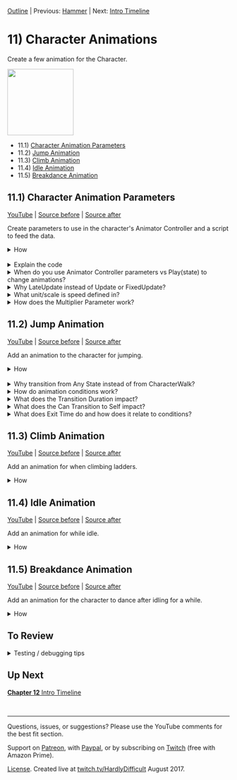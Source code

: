 [Outline](README.md) | Previous: [Hammer](C10.md) | Next: [Intro Timeline](C12.md)

# 11) Character Animations 

Create a few animation for the Character.

<img src=https://i.imgur.com/Ij3zfSy.gif width=150px>

 - 11.1) [Character Animation Parameters](#111-character-animation-parameters)
 - 11.2) [Jump Animation](#112-jump-animation)
 - 11.3) [Climb Animation](#113-climb-animation)
 - 11.4) [Idle Animation](#114-idle-animation)
 - 11.5) [Breakdance Animation](#115-breakdance-animation)

## 11.1) Character Animation Parameters

[YouTube]() | [Source before](https://github.com/hardlydifficult/2DUnityTutorial/archive/10_4_Flash.zip) | [Source after](https://github.com/hardlydifficult/2DUnityTutorial/archive/11_1_AnimationParams.zip)

Create parameters to use in the character's Animator Controller and a script to feed the data.

<details><summary>How</summary>

**Create animation parameters**:

 - Open menu Window -> Animator.
   - Select the Character's child sprite GameObject.
   - Switch to the 'Parameters' tab on the left.
   - Click the '+' button and select 'Float'.

<img src="https://i.imgur.com/p6F4gHG.png" width=300px />

 - Name the parameter "Speed".
 - Repeat to create:
   - A bool named 'isTouchingFloor'.
   - A bool named 'isClimbing'.
   - A bool named 'hasWeapon'.
 - Select the 'CharacterWalk' state (the orange box).
   - In the Inspector:
     - Speed: .4
     - Check the box near 'Multiplier' to enable a 'Parameter'.
       - Confirm Speed is selected (should be the default).

<img src="https://i.imgur.com/9A6mp98.png" width=300px />

<br>**Create CharacterAnimatorController**:

 - Create script Code/Animations/**[CharacterAnimatorController](https://github.com/hardlydifficult/2DUnityTutorial/blob/11_1_AnimationParams/Assets/Code/Animations/CharacterAnimatorController.cs)**:

```csharp
using UnityEngine;

[RequireComponent(typeof(Rigidbody2D))]
[RequireComponent(typeof(LadderMovement))]
[RequireComponent(typeof(WeaponHolder))]
public class CharacterAnimatorController : MonoBehaviour
{
  Animator animator;

  Rigidbody2D myBody;

  LadderMovement ladderMovement;

  FloorDetector floorDetector;

  WeaponHolder weaponHolder;

  protected void Awake()
  {
    animator = GetComponentInChildren<Animator>();
    myBody = GetComponent<Rigidbody2D>();
    ladderMovement = GetComponent<LadderMovement>();
    floorDetector = GetComponentInChildren<FloorDetector>();
    weaponHolder = GetComponent<WeaponHolder>();
  }

  protected void LateUpdate() 
  {
    animator.SetFloat("Speed", myBody.velocity.magnitude);
    animator.SetBool("isTouchingFloor", 
      floorDetector.isTouchingFloor);
    animator.SetBool("isClimbing", ladderMovement.isOnLadder);
    animator.SetBool("hasWeapon", 
      weaponHolder.currentWeapon != null);
  }
}
```

<br>**Configure Character**:

 - Add **CharacterAnimatorController** to the Character.

<br>**Test**:

 - The Character should stop its animation when you are not moving and resume walking when moving left and right.  He will also appear to be walking while jumping and climbing, that will be fixed soon.

<hr></details><br>
<details><summary>Explain the code</summary>

'using' clauses at the top of a file brings APIs into scope. Used for:

 - UnityEngine.Animator
 - UnityEngine.MonoBehaviour
 - UnityEngine.RequireComponentAttribute
 - UnityEngine.Rigidbody2D

```csharp
using UnityEngine;
```

This is a Unity-specific attribute which tells the Unity editor that these components must also be on this GameObject.

```csharp
[RequireComponent(typeof(Rigidbody2D))]
[RequireComponent(typeof(LadderMovement))]
[RequireComponent(typeof(WeaponHolder))]
```

We inherit from MonoBehaviour, which allows this script to be added as a component on a GameObject.

public is optional here. Used for consistency.

```csharp
public class CharacterAnimatorController : MonoBehaviour
{
```

These are various components on this GameObject.  Cached here for performance.

```csharp
  Animator animator;
  
  Rigidbody2D myBody;

  LadderMovement ladderMovement;

  FloorDetector floorDetector;

  WeaponHolder weaponHolder;
```

Awake is a Unity event which is called once, the first time the GameObject is added to a scene.

protected is optional here.  Used for consistency.

```csharp
  protected void Awake()
  {
```

Here we get a reference to various components on this GameObject.

For the animator and floorDetector, we also check the child GameObjects.  We do this because the sprite and animator are usually a child of the parent GameObject, and the FloorDetector may be on a child 'feet' GameObject.

```csharp
    animator = GetComponentInChildren<Animator>();
    myBody = GetComponent<Rigidbody2D>();
    ladderMovement = GetComponent<LadderMovement>();
    floorDetector = GetComponentInChildren<FloorDetector>();
    weaponHolder = GetComponent<WeaponHolder>();
  }
```

LateUpdate is a Unity method which is called once per frame, after all the Update calls have completed.

protected is optional here.  Used for consistency.

```csharp
  protected void LateUpdate() 
  {
```

Here we are setting the parameter values for each of the parameters created, by forwarding a value to the animator from the relevant component.

```csharp
    animator.SetFloat("Speed", myBody.velocity.magnitude);
    animator.SetBool("isTouchingFloor", 
      floorDetector.isTouchingFloor);
    animator.SetBool("isClimbing", ladderMovement.isOnLadder);
    animator.SetBool("hasWeapon", 
      weaponHolder.currentWeapon != null);
  }
}
```

</details>
<details><summary>When do you use Animator Controller parameters vs Play(state) to change animations?</summary>

It's up to you.  Both approaches have the same capabilities, but by using animation parameters you can let the Animator Controller own much of the logic - simplifying your code and debugging.

I prefer to use Play for simple objects like the Hammer, and use animation parameters for more complex ones like entities.

You can also use a combination of the two approaches.  Calling Play will change the current Animator State, and from there any transitions from that state will be considered.

<hr></details>
<details><summary>Why LateUpdate instead of Update or FixedUpdate?</summary>

TODO

<hr></details>
<details><summary>What unit/scale is speed defined in?</summary>

Percent.  1 represents the speed as it was defined in the animation itself.  Going to 2 would double the playback speed, going to .5 would cut the playback speed in half.

<hr></details>
<details><summary>How does the Multiplier Parameter work?</summary>

Various settings for the animator state may be modified with one of the parameters we define in the Animator Controller.  Here we are using speed with a default value of .4.  When the animation is playing, the animation playback speed is multiplied by the Speed parameter (which is the velocity magnitude) - so if we are not moving the animation actually pauses, and it slows down / speeds up with our movement.

<hr></details>

## 11.2) Jump Animation

[YouTube]() | [Source before](https://github.com/hardlydifficult/2DUnityTutorial/archive/11_1_AnimationParams.zip) | [Source after](https://github.com/hardlydifficult/2DUnityTutorial/archive/11_2_Jump.zip)

Add an animation to the character for jumping. 

<details><summary>How</summary>

**Jump animation**:

 - Add the Character to the scene.
 - Select the Character's sprite and in the Animation window
   - Create a new clip Animations/**CharacterJump** by clicking the dropdown that says CharacterWalk.

<img src=https://i.imgur.com/ncybHA1.png width=300px>

   - Select the sprites for the jump animation. We are using Art/kenny_platformercharacters/PNG/Adventurer/**adverturer_cheer1** and **2**.
   - Drag and drop the sprites onto the Animation timeline.

<img src="https://i.imgur.com/HkVJpTr.gif" width=300px />

 - In the Animator window:
   - Select the CharacterJump state:
     - Speed: .05
     - Check to use the Speed Multiplier Parameter: 'Speed'

<br>**Transition to jump**:

   - Right click on the 'Any State' box and select 'Make Transition'.
     - An arrow will follow your mouse, click on the CharacterJump state to create the transition.

<img src="https://i.imgur.com/Fl0WTPO.gif" width=300px />

 - Select the transition arrow just created, in the Inspector click the plus to create a new condition.

<img src="https://i.imgur.com/WgOfzQY.png" width=150px />

 - Change the condition to read 'isTouchingFloor false'.
 - Under 'Settings':
   - Transition Duration: 0
   - Uncheck 'Can Transition to Self'
 - Create a transition from CharacterJump to CharacterWalk.
 - Select the transition just created:
   - Add a condition: isTouchingFloor true
   - Uncheck 'Has Exit Time'
   - Transition Duration: 0
 - Delete the Character GameObject.

<br>**Test**:

 - Jump, the Character's animation should switch to the jump animation and the character kicks his feet while in the air.

<hr></details><br>
<details><summary>Why transition from Any State instead of from CharacterWalk?</summary>

Any State is a special 'state' in the Animator Controller, allowing you to define transitions which could happen at any time.

You could create this transition from the CharacterWalk state instead.  However I am using Any State because as we add more animations for the character, we won't need to define as many total transitions.

<hr></details>
<details><summary>How do animation conditions work?</summary>

For transitions with one or more conditions, we change states when all conditions are met.  This could be a single parameter such as the bool we are using here, or it could be a combination of factors.

<hr></details>
<details><summary>What does the Transition Duration impact?</summary>

Once the conditions are met, the transition from one state to the other completes in the 'Transition Duration' time.  This is a great feature for 3D models as the Unity animator will smooth the transition from one stance to another.  However for sprites, there is no smoothing so we typically want a transition duration of 0.

<hr></details>
<details><summary>What does the Can Transition to Self impact?</summary>

When creating a transition from Any State, an option for Can Transition to Self is available.  

 - Checked (the default): This transition applies even when in the target state.  In this example, since the condition is just a bool check and there is no Exit Time - transition to self would cause the animation to keep starting over.
 - Unchecked: This transition effectively does not exist while in the target state.  e.g., I can't jump restart jumping while jumping.

<hr></details>
<details><summary>What does Exit Time do and how does it relate to conditions?</summary>

Has Exit Time is an additional way of triggering a transition.  So if a transition has both Has Exit Time and Conditions defined, the transition occurs when **either** the time has passed **or** the conditions are true.

<hr></details>


## 11.3) Climb Animation

[YouTube]() | [Source before](https://github.com/hardlydifficult/2DUnityTutorial/archive/11_2_Jump.zip) | [Source after](https://github.com/hardlydifficult/2DUnityTutorial/archive/11_3_Climb.zip)

Add an animation for when climbing ladders.

<details><summary>How</summary>

**Climb animation**:

 - Create a new animation for the Character, Animations/**CharacterClimb**.anim
   - Drag in the sprites for the climb animation.  We are using Art/kenny_platformercharacters/PNG/Adventurer/**adverturer_climb1** and **2**.
 - Open the character's Animator Controller:
   - Select the CharacterClimb state 
     - Speed parameter times .1
   - Create a transition from Any State to CharacterClimb.
     - Uncheck Can Transition to Self
     - Condition: isClimbing true
   - Create a transition from CharacterClimb to CharacterWalk.
     - Uncheck Has Exit Time
     - Transition Duration: 0
     - Condition: isClimbing false
   - Select the transition from Any State to CharacterJump
     - Condition: isClimbing false

<br>**Test**:

 - While climbing a ladder, the Character should have a new climb animation playing.

<hr></details>

## 11.4) Idle Animation

[YouTube]() | [Source before](https://github.com/hardlydifficult/2DUnityTutorial/archive/11_3_Climb.zip) | [Source after](https://github.com/hardlydifficult/2DUnityTutorial/archive/11_4_Idle.zip)

Add an animation for while idle.

<details><summary>How</summary>

**Idle animation**:

 - Create a new animation for the Character Animations/**CharacterIdle**.anim
   - Click record
     - Change the 'Sprite' under the character's Sprite Renderer component to something else and then select the idle stance to create a keyframe. We are using **adventurer_idle**.
     - Click on 1:00
        - Change the scale to something and then back to 0 to create a keyframe.
     - Click on 0:30
       - Set the Transform scale to (1, .95, 1).
     - Stop recording.   
 - Open the character's Animator Controller:
   - In the Animator, create a transition from CharacterWalk to CharacterIdle:
     - Uncheck Has Exit Time
     - Transition Duration: 0
     - Condition: 'Speed' is 'Less' than '.1'
   - Make a transition from CharacterIdle to CharacterWalk:
     - Uncheck Has Exit Time
     - Transition Duration: 0
     - Condition: 'Speed' is 'Greater' than '.1'

<br>**Test**:

 - Anytime you stop walking, the Character should switch to the idle animation - appearing to breath a bit while standing there.

<hr></details>

## 11.5) Breakdance Animation

[YouTube]() | [Source before](https://github.com/hardlydifficult/2DUnityTutorial/archive/11_4_Idle.zip) | [Source after](https://github.com/hardlydifficult/2DUnityTutorial/archive/11_5_Breakdance.zip)

Add an animation for the character to dance after idling for a while.

<details><summary>How</summary>

**Breakdance animation**:

 - Create a new animation for the Character Animations/**CharacterDance**.anim
   - Select all the sprites for this animation and drag them into the timeline. We are using most of the sprites from Art/kenny_platformercharacters/PNG/Adventurer/ (select whichever ones you like).
 - Open the character's Animator Controller:
   - CharacterDance Speed: .1
   - Create a transition from CharacterIdle to CharacterDance.
     - Exit Time: 3
     - Transition Duration: 0
   - Create a transition from CharacterDance to CharacterIdle.
     - Transition Duration: 0
   - Create a transition from CharacterDance to CharacterWalk.
     - Uncheck 'Has Exit Time'
     - Transition Duration: 0
     - Condition: 'Speed' is 'Greater' than '.1'

<br>**Test**:

 - Stand still for a few seconds, the Character should break out into dance and resume the idle animation.
   - If you interrupt the dance animation by moving, it should promptly switch to the walk, jump, or climb animation.

<hr></details>
                         
## To Review

<details><summary>Testing / debugging tips</summary>

 - TODO

</details>

## Up Next

[**Chapter 12** Intro Timeline](C12.md)

<br><hr>

Questions, issues, or suggestions?  Please use the YouTube comments for the best fit section.

Support on [Patreon](https://www.patreon.com/HardlyDifficult), with [Paypal](https://u.muxy.io/tip/HardlyDifficult), or by subscribing on [Twitch](https://www.twitch.tv/HardlyDifficult/subscribe) (free with Amazon Prime).

[License](TODO). Created live at [twitch.tv/HardlyDifficult](https://www.twitch.tv/HardlyDifficult) August 2017.